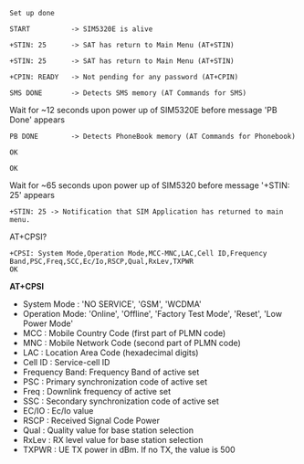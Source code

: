 ```
Set up done

START          -> SIM5320E is alive

+STIN: 25      -> SAT has return to Main Menu (AT+STIN)

+STIN: 25      -> SAT has return to Main Menu (AT+STIN)

+CPIN: READY   -> Not pending for any password (AT+CPIN)

SMS DONE       -> Detects SMS memory (AT Commands for SMS)
```
Wait for ~12 seconds upon power up of SIM5320E before message 'PB Done' appears
```
PB DONE        -> Detects PhoneBook memory (AT Commands for Phonebook)

OK

OK
```
Wait for ~65 seconds upon power up of SIM5320 before message '+STIN: 25' appears
```
+STIN: 25 -> Notification that SIM Application has returned to main menu.
```
AT+CPSI?
```
+CPSI: System Mode,Operation Mode,MCC-MNC,LAC,Cell ID,Frequency Band,PSC,Freq,SCC,Ec/Io,RSCP,Qual,RxLev,TXPWR
OK
```
**AT+CPSI**

+ System Mode   : 'NO SERVICE', 'GSM', 'WCDMA'
+ Operation Mode: 'Online', 'Offline', 'Factory Test Mode', 'Reset', 'Low Power Mode'
+ MCC           : Mobile Country Code (first part of PLMN code)
+ MNC           : Mobile Network Code (second part of PLMN code)
+ LAC           : Location Area Code (hexadecimal digits)
+ Cell ID       : Service-cell ID
+ Frequency Band: Frequency Band of active set
+ PSC           : Primary synchronization code of active set
+ Freq          : Downlink frequency of active set
+ SSC           : Secondary synchronization code of active set
+ EC/IO         : Ec/Io value
+ RSCP          : Received Signal Code Power
+ Qual          : Quality value for base station selection
+ RxLev         : RX level value for base station selection
+ TXPWR         : UE TX power in dBm. If no TX, the value is 500
